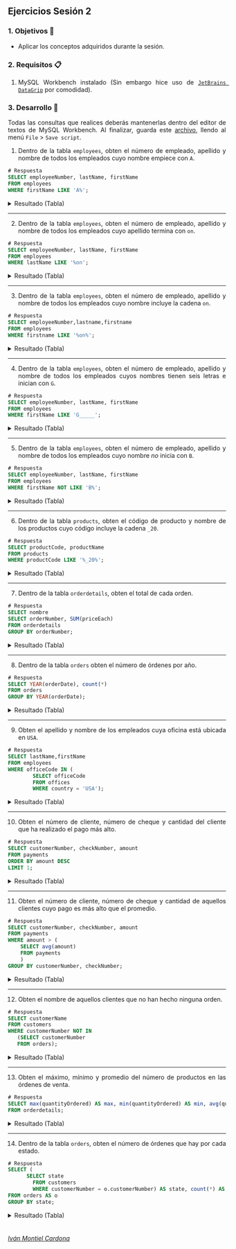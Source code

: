 ## Ejercicios Sesión 2

<div style="text-align: justify;">

### 1. Objetivos :dart:

- Aplicar los conceptos adquiridos durante la sesión.

### 2. Requisitos :clipboard:

1. MySQL Workbench instalado (Sin embargo hice uso de [`JetBrains DataGrip`](https://www.jetbrains.com/datagrip/) por comodidad).

### 3. Desarrollo :rocket:

Todas las consultas que realices deberás mantenerlas dentro del editor de textos de MySQL Workbench. Al finalizar, guarda este [archivo](ejercicios-02.sql), llendo al menú `File` > `Save script`. 

1. Dentro de la tabla `employees`, obten el número de empleado, apellido y nombre de todos los empleados cuyo nombre empiece con `A`.

```sql
# Respuesta
SELECT employeeNumber, lastName, firstName
FROM employees
WHERE firstName LIKE 'A%';               
```

<details><summary>Resultado (Tabla)</summary>
<p>

|#  |employeeNumber|lastName|firstName|
|---|--------------|--------|---------|
|1  |1143          |Bow     |Anthony  |
|2  |1611          |Fixter  |Andy     |

</p>
</details>

---

2. Dentro de la tabla `employees`, obten el número de empleado, apellido y nombre de todos los empleados cuyo apellido termina con `on`.

```sql
# Respuesta
SELECT employeeNumber, lastName, firstName 
FROM employees
WHERE lastName LIKE '%on';                 
```

<details><summary>Resultado (Tabla)</summary>
<p>

|#  |employeeNumber|lastName |firstName|
|---|--------------|---------|---------|
|1  |1056          |Patterson|Mary     |
|2  |1088          |Patterson|William  |
|3  |1166          |Thompson |Leslie   |
|4  |1216          |Patterson|Steve    |

</p>
</details>

---

3. Dentro de la tabla `employees`, obten el número de empleado, apellido y nombre de todos los empleados cuyo nombre incluye la cadena `on`.

```sql
# Respuesta
SELECT employeeNumber,lastname,firstname 
FROM employees 
WHERE firstname LIKE '%on%';                 
```

<details><summary>Resultado (Tabla)</summary>
<p>

|#  |employeeNumber|lastname|firstname|
|---|--------------|--------|---------|
|1  |1143          |Bow     |Anthony  |
|2  |1286          |Tseng   |Foon Yue |

</p>
</details>

---

4. Dentro de la tabla `employees`, obten el número de empleado, apellido y nombre de todos los empleados cuyos nombres tienen seis letras e inician con `G`.

```sql
# Respuesta
SELECT employeeNumber, lastName, firstName 
FROM employees
WHERE firstName LIKE 'G_____';                 
```

<details><summary>Resultado (Tabla)</summary>
<p>

|#  |employeeNumber|lastName |firstName|
|---|--------------|---------|---------|
|1  |1102          |Bondur   |Gerard   |
|2  |1323          |Vanauf   |George   |
|3  |1370          |Hernandez|Gerard   |

</p>
</details>

---

5. Dentro de la tabla `employees`, obten el número de empleado, apellido y nombre de todos los empleados cuyo nombre *no* inicia con `B`.

```sql
# Respuesta
SELECT employeeNumber, lastName, firstName 
FROM employees
WHERE firstName NOT LIKE 'B%';                
```

<details><summary>Resultado (Tabla)</summary>
<p>

|#  |employeeNumber|lastName |firstName|
|---|--------------|---------|---------|
|1  |1002          |Murphy   |Diane    |
|2  |1056          |Patterson|Mary     |
|3  |1076          |Firrelli |Jeff     |
|4  |1088          |Patterson|William  |
|5  |1102          |Bondur   |Gerard   |
|6  |1143          |Bow      |Anthony  |
|7  |1165          |Jennings |Leslie   |
|8  |1166          |Thompson |Leslie   |
|9  |1188          |Firrelli |Julie    |
|10 |1216          |Patterson|Steve    |
|11 |1286          |Tseng    |Foon Yue |
|12 |1323          |Vanauf   |George   |
|13 |1337          |Bondur   |Loui     |
|14 |1370          |Hernandez|Gerard   |
|15 |1401          |Castillo |Pamela   |
|16 |1501          |Bott     |Larry    |
|17 |1611          |Fixter   |Andy     |
|18 |1612          |Marsh    |Peter    |
|19 |1619          |King     |Tom      |
|20 |1621          |Nishi    |Mami     |
|21 |1625          |Kato     |Yoshimi  |
|22 |1702          |Gerard   |Martin   |


</p>
</details>

---

6. Dentro de la tabla `products`, obten el código de producto y nombre de los productos cuyo código incluye la cadena `_20`.

```sql
# Respuesta
SELECT productCode, productName 
FROM products
WHERE productCode LIKE '%_20%';               
```

<details><summary>Resultado (Tabla)</summary>
<p>

|#  |productCode|productName                              |
|---|-----------|-----------------------------------------|
|1  |S10_2016   |1996 Moto Guzzi 1100i                    |
|2  |S18_3320   |1917 Maxwell Touring Car                 |
|3  |S24_2000   |1960 BSA Gold Star DBD34                 |
|4  |S24_2011   |18th century schooner                    |
|5  |S24_2022   |1938 Cadillac V-16 Presidential Limousine|
|6  |S24_3420   |1937 Horch 930V Limousine                |
|7  |S24_4620   |1961 Chevrolet Impala                    |
|8  |S32_2206   |1982 Ducati 996 R                        |
|9  |S32_3207   |1950's Chicago Surface Lines Streetcar   |
|10 |S700_2047  |HMS Bounty                               |

</p>
</details>

---

7. Dentro de la tabla `orderdetails`, obten el total de cada orden.

```sql
# Respuesta
SELECT nombre
SELECT orderNumber, SUM(priceEach) 
FROM orderdetails
GROUP BY orderNumber;                 
```

<details><summary>Resultado (Tabla)</summary>
<p>

|#  |orderNumber|SUM(priceEach)|
|---|-----------|--------------|
|1  |10100      |301.84        |
|2  |10101      |352.00        |
|3  |10102      |138.68        |
|4  |10103      |1520.37       |
|5  |10104      |1251.89       |
|6  |10105      |1479.71       |
|7  |10106      |1427.28       |
|8  |10107      |793.21        |
|9  |10108      |1432.86       |
|10 |10109      |700.89        |
|11 |10110      |1338.47       |
|12 |10111      |460.16        |
|13 |10112      |282.26        |
|14 |10113      |325.23        |
|15 |10114      |909.72        |
|16 |10115      |515.99        |
|17 |10116      |60.28         |
|18 |10117      |1307.47       |
|19 |10118      |86.15         |
|20 |10119      |1081.44       |
|21 |10120      |1322.67       |
|22 |10121      |439.17        |
|23 |10122      |1598.27       |
|24 |10123      |396.08        |
|25 |10124      |976.51        |
|26 |10125      |227.76        |
|27 |10126      |1623.71       |
|28 |10127      |1601.39       |
|29 |10128      |350.86        |
|30 |10129      |754.23        |
|31 |10130      |168.34        |
|32 |10131      |577.67        |
|33 |10132      |80.00         |
|34 |10133      |628.49        |
|35 |10134      |747.93        |
|36 |10135      |1494.86       |
|37 |10136      |407.73        |
|38 |10137      |385.54        |
|39 |10138      |970.09        |
|40 |10139      |714.16        |
|41 |10140      |1093.98       |
|42 |10141      |857.52        |
|43 |10142      |1570.77       |
|44 |10143      |1227.49       |
|45 |10144      |56.41         |
|46 |10145      |1412.17       |
|47 |10146      |191.24        |
|48 |10147      |997.50        |
|49 |10148      |1374.90       |
|50 |10149      |925.52        |
|51 |10150      |1096.90       |
|52 |10151      |976.09        |
|53 |10152      |336.44        |
|54 |10153      |1304.68       |
|55 |10154      |134.50        |
|56 |10155      |1084.82       |
|57 |10156      |121.28        |
|58 |10157      |475.12        |
|59 |10158      |67.79         |
|60 |10159      |1687.00       |
|61 |10160      |562.16        |
|62 |10161      |1162.60       |
|63 |10162      |782.94        |
|64 |10163      |651.79        |
|65 |10164      |758.85        |
|66 |10165      |1794.94       |
|67 |10166      |285.66        |
|68 |10167      |1271.62       |
|69 |10168      |1472.50       |
|70 |10169      |1130.70       |
|71 |10170      |410.22        |
|72 |10171      |463.18        |
|73 |10172      |716.82        |
|74 |10173      |1310.96       |
|75 |10174      |574.38        |
|76 |10175      |1074.91       |
|77 |10176      |1133.56       |
|78 |10177      |909.30        |
|79 |10178      |989.95        |
|80 |10179      |702.84        |
|81 |10180      |1226.65       |
|82 |10181      |1760.39       |
|83 |10182      |1360.43       |
|84 |10183      |1143.90       |
|85 |10184      |1205.41       |
|86 |10185      |1605.19       |
|87 |10186      |729.73        |
|88 |10187      |710.79        |
|89 |10188      |777.15        |
|90 |10189      |138.57        |
|91 |10190      |254.82        |
|92 |10191      |853.76        |
|93 |10192      |1541.08       |
|94 |10193      |1294.46       |
|95 |10194      |1110.74       |
|96 |10195      |911.46        |
|97 |10196      |978.59        |
|98 |10197      |1109.13       |
|99 |10198      |506.86        |
|100|10199      |189.66        |
|101|10200      |505.54        |
|102|10201      |725.37        |
|103|10202      |506.36        |
|104|10203      |1107.92       |
|105|10204      |1619.73       |
|106|10205      |347.45        |
|107|10206      |1065.55       |
|108|10207      |1560.08       |
|109|10208      |1438.31       |
|110|10209      |646.57        |
|111|10210      |1443.06       |
|112|10211      |1399.57       |
|113|10212      |1541.83       |
|114|10213      |240.59        |
|115|10214      |623.43        |
|116|10215      |916.49        |
|117|10216      |133.94        |
|118|10217      |638.71        |
|119|10218      |262.87        |
|120|10219      |306.16        |
|121|10220      |982.07        |
|122|10221      |490.22        |
|123|10222      |1389.51       |
|124|10223      |1304.29       |
|125|10224      |472.32        |
|126|10225      |1392.48       |
|127|10226      |694.52        |
|128|10227      |1220.54       |
|129|10228      |658.67        |
|130|10229      |1246.31       |
|131|10230      |788.41        |
|132|10231      |340.32        |
|133|10232      |723.90        |
|134|10233      |204.75        |
|135|10234      |775.05        |
|136|10235      |926.24        |
|137|10236      |224.07        |
|138|10237      |810.42        |
|139|10238      |794.15        |
|140|10239      |471.61        |
|141|10240      |396.75        |
|142|10241      |1097.13       |
|143|10242      |36.52         |
|144|10243      |142.74        |
|145|10244      |744.69        |
|146|10245      |956.28        |
|147|10246      |1006.78       |
|148|10247      |757.24        |
|149|10248      |1263.34       |
|150|10249      |344.64        |
|151|10250      |1146.61       |
|152|10251      |660.49        |
|153|10252      |733.69        |
|154|10253      |1469.39       |
|155|10254      |983.52        |
|156|10255      |172.63        |
|157|10256      |146.32        |
|158|10257      |408.39        |
|159|10258      |624.48        |
|160|10259      |1259.09       |
|161|10260      |1152.26       |
|162|10261      |726.83        |
|163|10262      |1217.38       |
|164|10263      |1078.19       |
|165|10264      |526.81        |
|166|10265      |198.25        |
|167|10266      |1556.31       |
|168|10267      |495.98        |
|169|10268      |924.64        |
|170|10269      |152.90        |
|171|10270      |1087.20       |
|172|10271      |1054.03       |
|173|10272      |696.54        |
|174|10273      |1309.01       |
|175|10274      |376.05        |
|176|10275      |1455.41       |
|177|10276      |1285.44       |
|178|10277      |93.28         |
|179|10278      |1034.86       |
|180|10279      |494.03        |
|181|10280      |1518.10       |
|182|10281      |1224.88       |
|183|10282      |1426.43       |
|184|10283      |1107.44       |
|185|10284      |985.48        |
|186|10285      |1170.23       |
|187|10286      |51.60         |
|188|10287      |1801.52       |
|189|10288      |1144.49       |
|190|10289      |320.19        |
|191|10290      |164.12        |
|192|10291      |1347.49       |
|193|10292      |1074.32       |
|194|10293      |1004.59       |
|195|10294      |98.32         |
|196|10295      |446.80        |
|197|10296      |1079.12       |
|198|10297      |594.71        |
|199|10298      |166.43        |
|200|10299      |976.32        |
|201|10300      |798.48        |
|202|10301      |1084.81       |
|203|10302      |574.41        |
|204|10303      |92.61         |
|205|10304      |1479.94       |
|206|10305      |1378.68       |
|207|10306      |1612.26       |
|208|10307      |741.25        |
|209|10308      |1334.48       |
|210|10309      |563.75        |
|211|10310      |1656.26       |
|212|10311      |1033.82       |
|213|10312      |1494.19       |
|214|10313      |1088.17       |
|215|10314      |1549.34       |
|216|10315      |568.27        |
|217|10316      |1375.59       |
|218|10317      |69.55         |
|219|10318      |846.35        |
|220|10319      |742.37        |
|221|10320      |551.11        |
|222|10321      |1535.56       |
|223|10322      |1345.23       |
|224|10323      |185.16        |
|225|10324      |1319.42       |
|226|10325      |955.80        |
|227|10326      |517.70        |
|228|10327      |665.06        |
|229|10328      |1054.80       |
|230|10329      |1445.10       |
|231|10330      |385.78        |
|232|10331      |1451.43       |
|233|10332      |1347.08       |
|234|10333      |811.28        |
|235|10334      |657.49        |
|236|10335      |159.71        |
|237|10336      |1357.70       |
|238|10337      |813.03        |
|239|10338      |311.22        |
|240|10339      |1274.96       |
|241|10340      |580.85        |
|242|10341      |1003.19       |
|243|10342      |1063.74       |
|244|10343      |514.45        |
|245|10344      |573.86        |
|246|10345      |38.98         |
|247|10346      |515.95        |
|248|10347      |1240.73       |
|249|10348      |817.43        |
|250|10349      |1083.64       |
|251|10350      |1412.82       |
|252|10351      |434.87        |
|253|10352      |271.25        |
|254|10353      |685.32        |
|255|10354      |1285.99       |
|256|10355      |796.66        |
|257|10356      |795.62        |
|258|10357      |1060.42       |
|259|10358      |1297.97       |
|260|10359      |829.24        |
|261|10360      |1524.68       |
|262|10361      |1052.87       |
|263|10362      |458.28        |
|264|10363      |1352.37       |
|265|10364      |38.22         |
|266|10365      |267.06        |
|267|10366      |376.35        |
|268|10367      |1072.73       |
|269|10368      |401.41        |
|270|10369      |746.80        |
|271|10370      |898.11        |
|272|10371      |1116.35       |
|273|10372      |941.08        |
|274|10373      |1320.42       |
|275|10374      |617.75        |
|276|10375      |1299.10       |
|277|10376      |98.65         |
|278|10377      |633.58        |
|279|10378      |847.09        |
|280|10379      |503.79        |
|281|10380      |1034.10       |
|282|10381      |923.04        |
|283|10382      |1426.01       |
|284|10383      |1155.30       |
|285|10384      |386.20        |
|286|10385      |140.83        |
|287|10386      |1352.06       |
|288|10387      |79.91         |
|289|10388      |767.12        |
|290|10389      |747.53        |
|291|10390      |1479.36       |
|292|10391      |911.23        |
|293|10392      |263.10        |
|294|10393      |1067.87       |
|295|10394      |556.06        |
|296|10395      |487.22        |
|297|10396      |778.38        |
|298|10397      |351.72        |
|299|10398      |1355.03       |
|300|10399      |787.39        |
|301|10400      |741.11        |
|302|10401      |886.70        |
|303|10402      |238.79        |
|304|10403      |793.27        |
|305|10404      |771.80        |
|306|10405      |500.04        |
|307|10406      |375.54        |
|308|10407      |1074.29       |
|309|10408      |41.03         |
|310|10409      |132.13        |
|311|10410      |743.35        |
|312|10411      |946.47        |
|313|10412      |1034.15       |
|314|10413      |763.06        |
|315|10414      |1163.89       |
|316|10415      |324.13        |
|317|10416      |1084.48       |
|318|10417      |671.33        |
|319|10418      |727.23        |
|320|10419      |1471.56       |
|321|10420      |1014.01       |
|322|10421      |211.86        |
|323|10422      |138.88        |
|324|10423      |403.05        |
|325|10424      |612.75        |
|326|10425      |1231.98       |


</p>
</details>

---

8. Dentro de la tabla `orders` obten el número de órdenes por año.

```sql
# Respuesta
SELECT YEAR(orderDate), count(*)
FROM orders
GROUP BY YEAR(orderDate);                
```

<details><summary>Resultado (Tabla)</summary>
<p>

|#  |YEAR(orderDate)|count(*)|
|---|---------------|--------|
|1  |2003           |111     |
|2  |2004           |151     |
|3  |2005           |64      |

</p>
</details>

---

9. Obten el apellido y nombre de los empleados cuya oficina está ubicada en `USA`.

```sql
# Respuesta
SELECT lastName,firstName 
FROM employees 
WHERE officeCode IN (
		SELECT officeCode 
		FROM offices 
		WHERE country = 'USA');                 
```

<details><summary>Resultado (Tabla)</summary>
<p>

|#  |lastName |firstName|
|---|---------|---------|
|1  |Murphy   |Diane    |
|2  |Patterson|Mary     |
|3  |Firrelli |Jeff     |
|4  |Bow      |Anthony  |
|5  |Jennings |Leslie   |
|6  |Thompson |Leslie   |
|7  |Firrelli |Julie    |
|8  |Patterson|Steve    |
|9  |Tseng    |Foon Yue |
|10 |Vanauf   |George   |

</p>
</details>

---

10. Obten el número de cliente, número de cheque y cantidad del cliente que ha realizado el pago más alto.

```sql
# Respuesta
SELECT customerNumber, checkNumber, amount 
FROM payments 
ORDER BY amount DESC 
LIMIT 1;                  
```

<details><summary>Resultado (Tabla)</summary>
<p>

|#  |customerNumber|checkNumber|amount   |
|---|--------------|-----------|---------|
|1  |141           |JE105477   |120166.58|

</p>
</details>

---

11. Obten el número de cliente, número de cheque y cantidad de aquellos clientes cuyo pago es más alto que el promedio.

```sql
# Respuesta
SELECT customerNumber, checkNumber, amount
FROM payments
WHERE amount > (
    SELECT avg(amount)
    FROM payments
    )
GROUP BY customerNumber, checkNumber;                 
```

<details><summary>Resultado (Tabla)</summary>
<p>

|#  |customerNumber|checkNumber|amount   |
|---|--------------|-----------|---------|
|1  |112           |HQ55022    |32641.98 |
|2  |112           |ND748579   |33347.88 |
|3  |114           |GG31455    |45864.03 |
|4  |114           |MA765515   |82261.22 |
|5  |114           |NR27552    |44894.74 |
|6  |119           |LN373447   |47924.19 |
|7  |119           |NG94694    |49523.67 |
|8  |121           |DB889831   |50218.95 |
|9  |121           |MA302151   |34638.14 |
|10 |124           |AE215433   |101244.59|
|11 |124           |BG255406   |85410.87 |
|12 |124           |ET64396    |83598.04 |
|13 |124           |HI366474   |47142.70 |
|14 |124           |HR86578    |55639.66 |
|15 |124           |KI131716   |111654.40|
|16 |124           |LF217299   |43369.30 |
|17 |124           |NT141748   |45084.38 |
|18 |128           |FH668230   |33820.62 |
|19 |131           |MA724562   |50025.35 |
|20 |131           |NB445135   |35321.97 |
|21 |141           |AU364101   |36251.03 |
|22 |141           |DB583216   |36140.38 |
|23 |141           |DL460618   |46895.48 |
|24 |141           |HJ32686    |59830.55 |
|25 |141           |ID10962    |116208.40|
|26 |141           |IN446258   |65071.26 |
|27 |141           |JE105477   |120166.58|
|28 |141           |JN355280   |49539.37 |
|29 |141           |JN722010   |40206.20 |
|30 |141           |KT52578    |63843.55 |
|31 |141           |MC46946    |35420.74 |
|32 |144           |IR846303   |36005.71 |
|33 |145           |JJ246391   |53959.21 |
|34 |146           |FP549817   |40978.53 |
|35 |146           |FU793410   |49614.72 |
|36 |146           |LJ160635   |39712.10 |
|37 |148           |BI507030   |44380.15 |
|38 |148           |KM172879   |105743.00|
|39 |151           |BF686658   |58793.53 |
|40 |151           |IP568906   |58841.35 |
|41 |151           |KI884577   |39964.63 |
|42 |157           |HI618861   |35152.12 |
|43 |157           |NN711988   |63357.13 |
|44 |161           |BR478494   |50743.65 |
|45 |161           |NI908214   |38675.13 |
|46 |166           |BQ327613   |38785.48 |
|47 |166           |DC979307   |44160.92 |
|48 |167           |GN228846   |85024.46 |
|49 |171           |IL104425   |42783.81 |
|50 |172           |CE51751    |51209.58 |
|51 |172           |EH208589   |33383.14 |
|52 |175           |PI15215    |42044.77 |
|53 |177           |CI381435   |47177.59 |
|54 |181           |OH367219   |44400.50 |
|55 |186           |AK412714   |37602.48 |
|56 |186           |KA602407   |34341.08 |
|57 |187           |AM968797   |52825.29 |
|58 |187           |BQ39062    |47159.11 |
|59 |187           |KL124726   |48425.69 |
|60 |189           |NM916675   |32538.74 |
|61 |201           |OO846801   |37258.94 |
|62 |202           |HI358554   |36527.61 |
|63 |202           |IQ627690   |33594.58 |
|64 |204           |GC697638   |51152.86 |
|65 |205           |LL562733   |50342.74 |
|66 |205           |NM739638   |39580.60 |
|67 |209           |BOAF82044  |35157.75 |
|68 |209           |PH785937   |36069.26 |
|69 |211           |BJ535230   |45480.79 |
|70 |216           |MM342086   |40473.86 |
|71 |227           |MQ413968   |36164.46 |
|72 |227           |NU21326    |53745.34 |
|73 |239           |NQ865547   |80375.24 |
|74 |240           |IF245157   |46788.14 |
|75 |242           |AF40894    |33818.34 |
|76 |249           |IJ399820   |33924.24 |
|77 |249           |NE404084   |48298.99 |
|78 |256           |HE84936    |53116.99 |
|79 |259           |EU280955   |61234.67 |
|80 |260           |IO164641   |37527.58 |
|81 |276           |KM841847   |38547.19 |
|82 |276           |LE432182   |41554.73 |
|83 |278           |BJ483870   |37654.09 |
|84 |278           |GP636783   |52151.81 |
|85 |278           |NI983021   |37723.79 |
|86 |282           |JT819493   |35806.73 |
|87 |286           |DR578578   |47411.33 |
|88 |286           |KH910279   |43134.04 |
|89 |298           |AJ574927   |47375.92 |
|90 |298           |LF501133   |61402.00 |
|91 |299           |AD304085   |36798.88 |
|92 |311           |DG336041   |46770.52 |
|93 |311           |FA728475   |32723.04 |
|94 |314           |LQ244073   |45352.47 |
|95 |319           |HL685576   |42339.76 |
|96 |319           |OM548174   |36092.40 |
|97 |320           |HO576374   |41016.75 |
|98 |320           |MU817160   |52548.49 |
|99 |321           |DJ15149    |85559.12 |
|100|321           |LA556321   |46781.66 |
|101|323           |AL493079   |75020.13 |
|102|323           |ES347491   |37281.36 |
|103|323           |PQ803830   |39440.59 |
|104|324           |HB150714   |37455.77 |
|105|334           |CS435306   |45785.34 |
|106|339           |DA98827    |34606.28 |
|107|350           |CI471510   |50824.66 |
|108|353           |CO351193   |49705.52 |
|109|353           |HJ618252   |46656.94 |
|110|357           |NB291497   |36442.34 |
|111|363           |HL575273   |50799.69 |
|112|363           |PN238558   |55425.77 |
|113|379           |FR499138   |32680.31 |
|114|382           |CC871084   |35826.33 |
|115|382           |PH29054    |42813.83 |
|116|385           |EK785462   |51001.22 |
|117|386           |DO106109   |38524.29 |
|118|386           |HG438769   |51619.02 |
|119|398           |AJ478695   |33967.73 |
|120|398           |KB54275    |48927.64 |
|121|406           |HJ217687   |49165.16 |
|122|412           |GH197075   |35034.57 |
|123|448           |KR822727   |48809.90 |
|124|450           |EF485824   |59551.38 |
|125|455           |HA777606   |38139.18 |
|126|458           |DD995006   |33145.56 |
|127|458           |OO606861   |57131.92 |
|128|462           |PE176846   |48355.87 |
|129|471           |CO645196   |35505.63 |
|130|475           |PB951268   |36070.47 |
|131|484           |JH546765   |47513.19 |
|132|486           |HS86661    |45994.07 |
|133|495           |BH167026   |59265.14 |
|134|496           |MN89921    |52166.00 |

</p>
</details>

---

12. Obten el nombre de aquellos clientes que no han hecho ninguna orden.

```sql
# Respuesta
SELECT customerName 
FROM customers
WHERE customerNumber NOT IN 
   (SELECT customerNumber
   FROM orders);               
```

<details><summary>Resultado (Tabla)</summary>
<p>

|#  |customerName                  |
|---|------------------------------|
|1  |Havel & Zbyszek Co            |
|2  |American Souvenirs Inc        |
|3  |Porto Imports Co.             |
|4  |Asian Shopping Network, Co    |
|5  |Natürlich Autos               |
|6  |ANG Resellers                 |
|7  |Messner Shopping Network      |
|8  |Franken Gifts, Co             |
|9  |BG&E Collectables             |
|10 |Schuyler Imports              |
|11 |Der Hund Imports              |
|12 |Cramer Spezialitäten, Ltd     |
|13 |Asian Treasures, Inc.         |
|14 |SAR Distributors, Co          |
|15 |Kommission Auto               |
|16 |Lisboa Souveniers, Inc        |
|17 |Precious Collectables         |
|18 |Stuttgart Collectable Exchange|
|19 |Feuer Online Stores, Inc      |
|20 |Warburg Exchange              |
|21 |Anton Designs, Ltd.           |
|22 |Mit Vergnügen & Co.           |
|23 |Kremlin Collectables, Co.     |
|24 |Raanan Stores, Inc            |

</p>
</details>

---

13. Obten el máximo, mínimo y promedio del número de productos en las órdenes de venta.

```sql
# Respuesta
SELECT max(quantityOrdered) AS max, min(quantityOrdered) AS min, avg(quantityOrdered) AS promedio
FROM orderdetails;                 
```

<details><summary>Resultado (Tabla)</summary>
<p>

|#  |max|min|promedio|
|---|---|---|--------|
|1  |97 |6  |35.2190 |

</p>
</details>

---

14. Dentro de la tabla `orders`, obten el número de órdenes que hay por cada estado.

```sql
# Respuesta
SELECT (
	  SELECT state 
		FROM customers 
		WHERE customerNumber = o.customerNumber) AS state, count(*) AS num_orders 
FROM orders AS o
GROUP BY state;                 
```

<details><summary>Resultado (Tabla)</summary>
<p>

|#  |state        |num_orders|
|---|-------------|----------|
|1  |             |180       |
|2  |NV           |3         |
|3  |Victoria     |8         |
|4  |CA           |45        |
|5  |NY           |18        |
|6  |PA           |9         |
|7  |MA           |23        |
|8  |CT           |8         |
|9  |Osaka        |2         |
|10 |BC           |4         |
|11 |Québec       |3         |
|12 |Isle of Wight|2         |
|13 |NSW          |8         |
|14 |NJ           |3         |
|15 |Queensland   |3         |
|16 |NH           |3         |
|17 |Tokyo        |4         |

</p>
</details>

<br/>

</div>

###### [Iván Montiel Cardona](https://github.com/begeistert)
